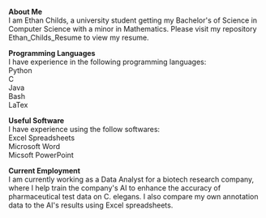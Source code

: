 **About Me** <br>
I am Ethan Childs, a university student getting my Bachelor's of Science in Computer Science with a minor in Mathematics. Please visit my repository Ethan_Childs_Resume to view my resume.

**Programming Languages** <br>
I have experience in the following programming languages: <br>
Python <br>
C <br>
Java <br>
Bash <br>
LaTex <br>

**Useful Software** <br>
I have experience using the follow softwares: <br>
Excel Spreadsheets <br>
Microsoft Word <br> 
Micsoft PowerPoint <br>

**Current Employment** <br>
I am currently working as a Data Analyst for a biotech research company, where I help train the company's AI to enhance the accuracy of pharmaceutical test data on C. elegans. I also compare my own annotation data to the AI's results using Excel spreadsheets.


<!---
Ethan-Childs/Ethan-Childs is a ✨ special ✨ repository because its `README.md` (this file) appears on your GitHub profile.
You can click the Preview link to take a look at your changes.
--->
